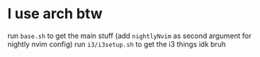 # I use arch btw

run `base.sh` to get the main stuff
(add `nightlyNvim` as second argument for nightly nvim config)
run `i3/i3setup.sh` to get the i3 things idk bruh
